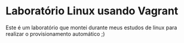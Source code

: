# Laboratório Linux usando Vagrant

Este é um laboratório que montei durante meus estudos de linux para realizar o provisionamento automático ;)
